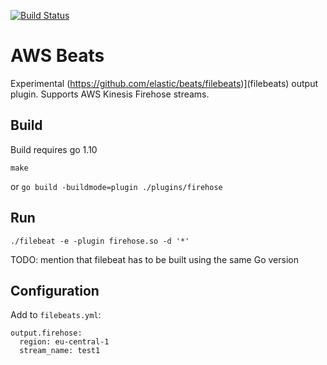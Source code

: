 [![Build Status](https://travis-ci.org/s12v/awsbeats.svg?branch=master)](https://travis-ci.org/s12v/awsbeats)

# AWS Beats

Experimental (https://github.com/elastic/beats/filebeats)](filebeats) output plugin.
Supports AWS Kinesis Firehose streams.

## Build

Build requires go 1.10
```
make
```
or `go build -buildmode=plugin ./plugins/firehose`

## Run

```
./filebeat -e -plugin firehose.so -d '*'
```

TODO: mention that filebeat has to be built using the same Go version

## Configuration

Add to `filebeats.yml`:
```
output.firehose:
  region: eu-central-1
  stream_name: test1
```
